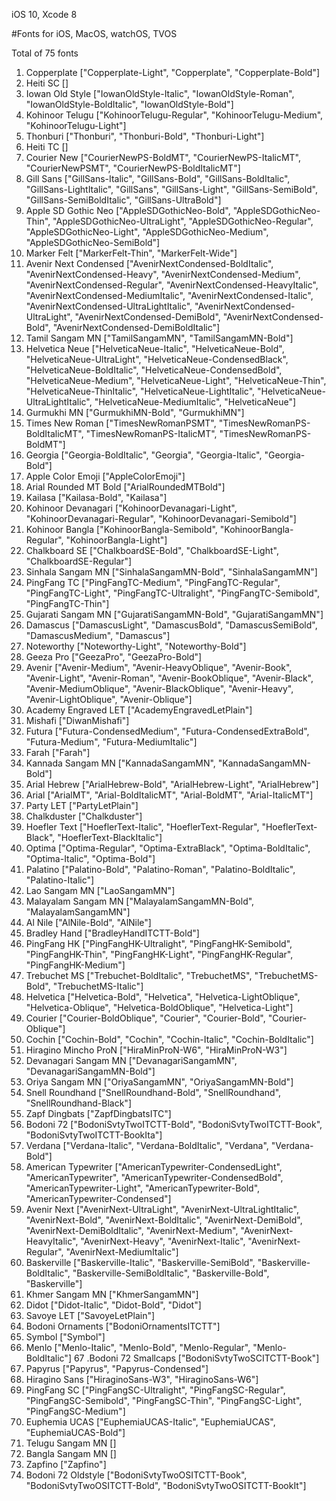 iOS 10, Xcode 8

#Fonts for iOS, MacOS, watchOS, TVOS

Total of 75 fonts

1. Copperplate ["Copperplate-Light", "Copperplate", "Copperplate-Bold"]
2. Heiti SC []
3. Iowan Old Style ["IowanOldStyle-Italic", "IowanOldStyle-Roman", "IowanOldStyle-BoldItalic", "IowanOldStyle-Bold"]
4. Kohinoor Telugu ["KohinoorTelugu-Regular", "KohinoorTelugu-Medium", "KohinoorTelugu-Light"]
5. Thonburi ["Thonburi", "Thonburi-Bold", "Thonburi-Light"]
6. Heiti TC []
7. Courier New ["CourierNewPS-BoldMT", "CourierNewPS-ItalicMT", "CourierNewPSMT", "CourierNewPS-BoldItalicMT"]
8. Gill Sans ["GillSans-Italic", "GillSans-Bold", "GillSans-BoldItalic", "GillSans-LightItalic", "GillSans", "GillSans-Light", "GillSans-SemiBold", "GillSans-SemiBoldItalic", "GillSans-UltraBold"]
9. Apple SD Gothic Neo ["AppleSDGothicNeo-Bold", "AppleSDGothicNeo-Thin", "AppleSDGothicNeo-UltraLight", "AppleSDGothicNeo-Regular", "AppleSDGothicNeo-Light", "AppleSDGothicNeo-Medium", "AppleSDGothicNeo-SemiBold"]
10. Marker Felt ["MarkerFelt-Thin", "MarkerFelt-Wide"]
11. Avenir Next Condensed ["AvenirNextCondensed-BoldItalic", "AvenirNextCondensed-Heavy", "AvenirNextCondensed-Medium", "AvenirNextCondensed-Regular", "AvenirNextCondensed-HeavyItalic", "AvenirNextCondensed-MediumItalic", "AvenirNextCondensed-Italic", "AvenirNextCondensed-UltraLightItalic", "AvenirNextCondensed-UltraLight", "AvenirNextCondensed-DemiBold", "AvenirNextCondensed-Bold", "AvenirNextCondensed-DemiBoldItalic"]
12. Tamil Sangam MN ["TamilSangamMN", "TamilSangamMN-Bold"]
13. Helvetica Neue ["HelveticaNeue-Italic", "HelveticaNeue-Bold", "HelveticaNeue-UltraLight", "HelveticaNeue-CondensedBlack", "HelveticaNeue-BoldItalic", "HelveticaNeue-CondensedBold", "HelveticaNeue-Medium", "HelveticaNeue-Light", "HelveticaNeue-Thin", "HelveticaNeue-ThinItalic", "HelveticaNeue-LightItalic", "HelveticaNeue-UltraLightItalic", "HelveticaNeue-MediumItalic", "HelveticaNeue"]
14. Gurmukhi MN ["GurmukhiMN-Bold", "GurmukhiMN"]
15. Times New Roman ["TimesNewRomanPSMT", "TimesNewRomanPS-BoldItalicMT", "TimesNewRomanPS-ItalicMT", "TimesNewRomanPS-BoldMT"]
16. Georgia ["Georgia-BoldItalic", "Georgia", "Georgia-Italic", "Georgia-Bold"]
17. Apple Color Emoji ["AppleColorEmoji"]
18. Arial Rounded MT Bold ["ArialRoundedMTBold"]
19. Kailasa ["Kailasa-Bold", "Kailasa"]
20. Kohinoor Devanagari ["KohinoorDevanagari-Light", "KohinoorDevanagari-Regular", "KohinoorDevanagari-Semibold"]
21. Kohinoor Bangla ["KohinoorBangla-Semibold", "KohinoorBangla-Regular", "KohinoorBangla-Light"]
22. Chalkboard SE ["ChalkboardSE-Bold", "ChalkboardSE-Light", "ChalkboardSE-Regular"]
23. Sinhala Sangam MN ["SinhalaSangamMN-Bold", "SinhalaSangamMN"]
24. PingFang TC ["PingFangTC-Medium", "PingFangTC-Regular", "PingFangTC-Light", "PingFangTC-Ultralight", "PingFangTC-Semibold", "PingFangTC-Thin"]
25. Gujarati Sangam MN ["GujaratiSangamMN-Bold", "GujaratiSangamMN"]
26. Damascus ["DamascusLight", "DamascusBold", "DamascusSemiBold", "DamascusMedium", "Damascus"]
27. Noteworthy ["Noteworthy-Light", "Noteworthy-Bold"]
28. Geeza Pro ["GeezaPro", "GeezaPro-Bold"]
29. Avenir ["Avenir-Medium", "Avenir-HeavyOblique", "Avenir-Book", "Avenir-Light", "Avenir-Roman", "Avenir-BookOblique", "Avenir-Black", "Avenir-MediumOblique", "Avenir-BlackOblique", "Avenir-Heavy", "Avenir-LightOblique", "Avenir-Oblique"]
30. Academy Engraved LET ["AcademyEngravedLetPlain"]
31. Mishafi ["DiwanMishafi"]
32. Futura ["Futura-CondensedMedium", "Futura-CondensedExtraBold", "Futura-Medium", "Futura-MediumItalic"]
33. Farah ["Farah"]
34. Kannada Sangam MN ["KannadaSangamMN", "KannadaSangamMN-Bold"]
35. Arial Hebrew ["ArialHebrew-Bold", "ArialHebrew-Light", "ArialHebrew"]
36. Arial ["ArialMT", "Arial-BoldItalicMT", "Arial-BoldMT", "Arial-ItalicMT"]
37. Party LET ["PartyLetPlain"]
38. Chalkduster ["Chalkduster"]
39. Hoefler Text ["HoeflerText-Italic", "HoeflerText-Regular", "HoeflerText-Black", "HoeflerText-BlackItalic"]
40. Optima ["Optima-Regular", "Optima-ExtraBlack", "Optima-BoldItalic", "Optima-Italic", "Optima-Bold"]
41. Palatino ["Palatino-Bold", "Palatino-Roman", "Palatino-BoldItalic", "Palatino-Italic"]
42. Lao Sangam MN ["LaoSangamMN"]
43. Malayalam Sangam MN ["MalayalamSangamMN-Bold", "MalayalamSangamMN"]
44. Al Nile ["AlNile-Bold", "AlNile"]
45. Bradley Hand ["BradleyHandITCTT-Bold"]
46. PingFang HK ["PingFangHK-Ultralight", "PingFangHK-Semibold", "PingFangHK-Thin", "PingFangHK-Light", "PingFangHK-Regular", "PingFangHK-Medium"]
47. Trebuchet MS ["Trebuchet-BoldItalic", "TrebuchetMS", "TrebuchetMS-Bold", "TrebuchetMS-Italic"]
48. Helvetica ["Helvetica-Bold", "Helvetica", "Helvetica-LightOblique", "Helvetica-Oblique", "Helvetica-BoldOblique", "Helvetica-Light"]
49. Courier ["Courier-BoldOblique", "Courier", "Courier-Bold", "Courier-Oblique"]
50. Cochin ["Cochin-Bold", "Cochin", "Cochin-Italic", "Cochin-BoldItalic"]
51. Hiragino Mincho ProN ["HiraMinProN-W6", "HiraMinProN-W3"]
52. Devanagari Sangam MN ["DevanagariSangamMN", "DevanagariSangamMN-Bold"]
53. Oriya Sangam MN ["OriyaSangamMN", "OriyaSangamMN-Bold"]
54. Snell Roundhand ["SnellRoundhand-Bold", "SnellRoundhand", "SnellRoundhand-Black"]
55. Zapf Dingbats ["ZapfDingbatsITC"]
56. Bodoni 72 ["BodoniSvtyTwoITCTT-Bold", "BodoniSvtyTwoITCTT-Book", "BodoniSvtyTwoITCTT-BookIta"]
57. Verdana ["Verdana-Italic", "Verdana-BoldItalic", "Verdana", "Verdana-Bold"]
58. American Typewriter ["AmericanTypewriter-CondensedLight", "AmericanTypewriter", "AmericanTypewriter-CondensedBold", "AmericanTypewriter-Light", "AmericanTypewriter-Bold", "AmericanTypewriter-Condensed"]
59. Avenir Next ["AvenirNext-UltraLight", "AvenirNext-UltraLightItalic", "AvenirNext-Bold", "AvenirNext-BoldItalic", "AvenirNext-DemiBold", "AvenirNext-DemiBoldItalic", "AvenirNext-Medium", "AvenirNext-HeavyItalic", "AvenirNext-Heavy", "AvenirNext-Italic", "AvenirNext-Regular", "AvenirNext-MediumItalic"]
60. Baskerville ["Baskerville-Italic", "Baskerville-SemiBold", "Baskerville-BoldItalic", "Baskerville-SemiBoldItalic", "Baskerville-Bold", "Baskerville"]
61. Khmer Sangam MN ["KhmerSangamMN"]
62. Didot ["Didot-Italic", "Didot-Bold", "Didot"]
63. Savoye LET ["SavoyeLetPlain"]
64. Bodoni Ornaments ["BodoniOrnamentsITCTT"]
65. Symbol ["Symbol"]
66. Menlo ["Menlo-Italic", "Menlo-Bold", "Menlo-Regular", "Menlo-BoldItalic"]
67 .Bodoni 72 Smallcaps ["BodoniSvtyTwoSCITCTT-Book"]
68. Papyrus ["Papyrus", "Papyrus-Condensed"]
69. Hiragino Sans ["HiraginoSans-W3", "HiraginoSans-W6"]
70. PingFang SC ["PingFangSC-Ultralight", "PingFangSC-Regular", "PingFangSC-Semibold", "PingFangSC-Thin", "PingFangSC-Light", "PingFangSC-Medium"]
71. Euphemia UCAS ["EuphemiaUCAS-Italic", "EuphemiaUCAS", "EuphemiaUCAS-Bold"]
72. Telugu Sangam MN []
73. Bangla Sangam MN []
74. Zapfino ["Zapfino"]
75. Bodoni 72 Oldstyle ["BodoniSvtyTwoOSITCTT-Book", "BodoniSvtyTwoOSITCTT-Bold", "BodoniSvtyTwoOSITCTT-BookIt"]